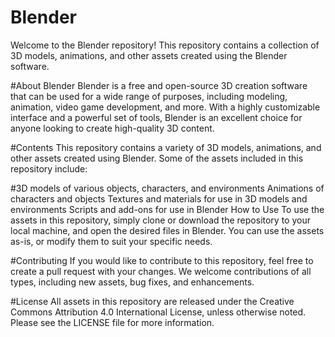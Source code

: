 # Blender
Welcome to the Blender repository! This repository contains a collection of 3D models, animations, and other assets created using the Blender software.

#About Blender
Blender is a free and open-source 3D creation software that can be used for a wide range of purposes, including modeling, animation, video game development, and more. With a highly customizable interface and a powerful set of tools, Blender is an excellent choice for anyone looking to create high-quality 3D content.

#Contents
This repository contains a variety of 3D models, animations, and other assets created using Blender. Some of the assets included in this repository include:

#3D models of various objects, characters, and environments
Animations of characters and objects
Textures and materials for use in 3D models and environments
Scripts and add-ons for use in Blender
How to Use
To use the assets in this repository, simply clone or download the repository to your local machine, and open the desired files in Blender. You can use the assets as-is, or modify them to suit your specific needs.

#Contributing
If you would like to contribute to this repository, feel free to create a pull request with your changes. We welcome contributions of all types, including new assets, bug fixes, and enhancements.

#License
All assets in this repository are released under the Creative Commons Attribution 4.0 International License, unless otherwise noted. Please see the LICENSE file for more information.
